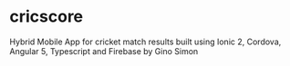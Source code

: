 # cricscore
Hybrid Mobile App for cricket match results built using Ionic 2, Cordova, Angular 5, Typescript and Firebase by Gino Simon
